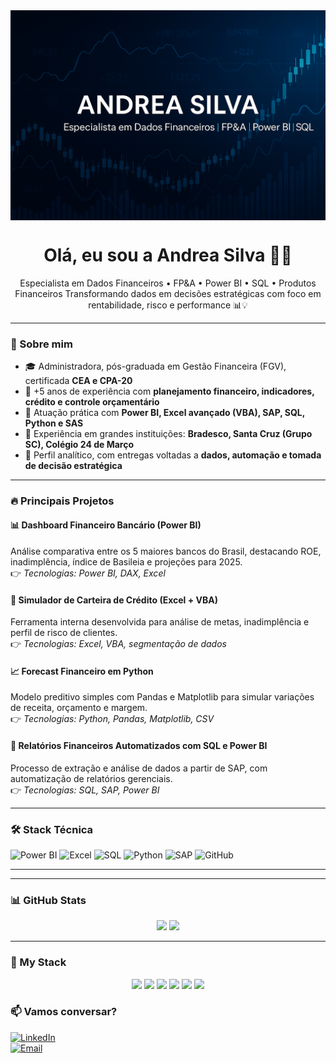 <img align="center" src="https://github.com/AndreaSilva2025/AndreaSilva2025/blob/main/capa.png" />


<h1 align="center">Olá, eu sou a Andrea Silva 👩‍💼</h1>

<p align="center">
Especialista em Dados Financeiros • FP&A • Power BI • SQL • Produtos Financeiros  
Transformando dados em decisões estratégicas com foco em rentabilidade, risco e performance 📊💡
</p>

---

### 💼 Sobre mim

- 🎓 Administradora, pós-graduada em Gestão Financeira (FGV), certificada **CEA e CPA-20**
- 🧠 +5 anos de experiência com **planejamento financeiro, indicadores, crédito e controle orçamentário**
- 🧩 Atuação prática com **Power BI, Excel avançado (VBA), SAP, SQL, Python e SAS**
- 🏦 Experiência em grandes instituições: **Bradesco, Santa Cruz (Grupo SC), Colégio 24 de Março**
- 🧭 Perfil analítico, com entregas voltadas a **dados, automação e tomada de decisão estratégica**

---

### 🔥 Principais Projetos

#### 📊 **Dashboard Financeiro Bancário (Power BI)**
Análise comparativa entre os 5 maiores bancos do Brasil, destacando ROE, inadimplência, índice de Basileia e projeções para 2025.  
👉 *Tecnologias: Power BI, DAX, Excel*

#### 🧮 **Simulador de Carteira de Crédito (Excel + VBA)**
Ferramenta interna desenvolvida para análise de metas, inadimplência e perfil de risco de clientes.  
👉 *Tecnologias: Excel, VBA, segmentação de dados*

#### 📈 **Forecast Financeiro em Python**
Modelo preditivo simples com Pandas e Matplotlib para simular variações de receita, orçamento e margem.  
👉 *Tecnologias: Python, Pandas, Matplotlib, CSV*

#### 📑 **Relatórios Financeiros Automatizados com SQL e Power BI**
Processo de extração e análise de dados a partir de SAP, com automatização de relatórios gerenciais.  
👉 *Tecnologias: SQL, SAP, Power BI*

---

### 🛠️ Stack Técnica

![Power BI](https://img.shields.io/badge/-PowerBI-black?style=flat-square&logo=powerbi)
![Excel](https://img.shields.io/badge/-Excel-green?style=flat-square&logo=microsoft-excel)
![SQL](https://img.shields.io/badge/-SQL-blue?style=flat-square&logo=postgresql)
![Python](https://img.shields.io/badge/-Python-yellow?style=flat-square&logo=python)
![SAP](https://img.shields.io/badge/-SAP-gray?style=flat-square&logo=sap)
![GitHub](https://img.shields.io/badge/-GitHub-black?style=flat-square&logo=github)

---
---

### 📊 GitHub Stats

<p align="center">
  <img height="180em" src="https://github-readme-stats.vercel.app/api?username=AndreaSilva2025&show_icons=true&theme=tokyonight&hide_border=true" />
  <img height="180em" src="https://github-readme-stats.vercel.app/api/top-langs/?username=AndreaSilva2025&layout=compact&theme=tokyonight&hide_border=true"/>
</p>

---

### 🚀 My Stack

<p align="center">
  <img src="https://img.shields.io/badge/-Power%20BI-black?style=flat-square&logo=powerbi" />
  <img src="https://img.shields.io/badge/-Excel-green?style=flat-square&logo=microsoft-excel" />
  <img src="https://img.shields.io/badge/-SQL-blue?style=flat-square&logo=postgresql" />
  <img src="https://img.shields.io/badge/-Python-yellow?style=flat-square&logo=python" />
  <img src="https://img.shields.io/badge/-SAP-gray?style=flat-square&logo=sap" />
  <img src="https://img.shields.io/badge/-GitHub-black?style=flat-square&logo=github" />
</p>


### 📫 Vamos conversar?

[![LinkedIn](https://img.shields.io/badge/-LinkedIn-blue?style=flat-square&logo=linkedin)](https://www.linkedin.com/in/andrea-jocelina-cea-/)  
[![Email](https://img.shields.io/badge/-Email-white?style=flat-square&logo=gmail)](mailto:andrea.admfinancas@gmail.com)


